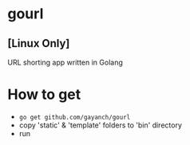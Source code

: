 # gourl
## [Linux Only]

URL shorting app written in Golang 

# How to get
* `go get github.com/gayanch/gourl`
* copy 'static' & 'template' folders to 'bin' directory
* run
